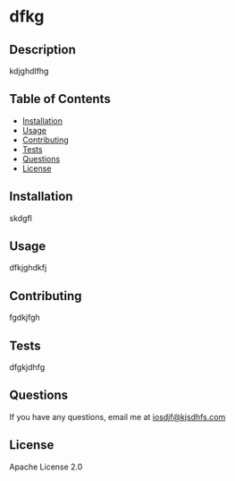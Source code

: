 # dfkg

## Description
kdjghdlfhg
    
## Table of Contents 
    
- [Installation](#installation)
- [Usage](#usage)
- [Contributing](#contributing)
- [Tests](#tests)
- [Questions](#questions)
- [License](#license)

    
## Installation
skdgfl
    
## Usage
dfkjghdkfj
 
## Contributing
fgdkjfgh

## Tests
dfgkjdhfg
    
## Questions
If you have any questions, email me at iosdjf@kjsdhfs.com

## License
Apache License 2.0

